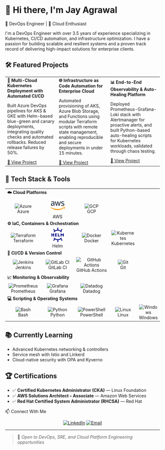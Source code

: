 # 👋 Hi there, I'm Jay Agrawal

💼 DevOps Engineer | 🚀 Cloud Enthusiast

I'm a DevOps Engineer with over 3.5 years of experience specializing in Kubernetes, CI/CD automation, and infrastructure optimization. I have a passion for building scalable and resilient systems and a proven track record of delivering high-impact solutions for enterprise clients.

## 🛠️ Featured Projects
<table>
<tr>
<td width="33%">
<strong>🔧 Multi-Cloud Kubernetes Deployment with Automated CI/CD</strong>
<p>Built Azure DevOps pipelines for AKS & GKE with Helm-based blue-green and canary deployments, integrating quality checks and automated rollbacks. Reduced release failures by 50%.</p>
<a href="https://github.com/JayAgrawalgit/wordpress-mysql-deploy-by-jenkins" target="_blank">🔗 View Project</a>
</td>
<td width="33%">
<strong>🌐 Infrastructure as Code Automation for Enterprise Cloud</strong>
<p>Automated provisioning of AKS, Azure Blob Storage, and Functions using modular Terraform scripts with remote state management, enabling reproducible and secure deployments in under 15 minutes.</p>
<!-- TODO: Add link to your Terraform project repository -->
<a href="#" target="_blank">🔗 View Project</a>
</td>
<td width="33%">
<strong>📊 End-to-End Observability & Auto-Healing Platform</strong>
<p>Deployed Prometheus-Grafana-Loki stack with Alertmanager for proactive alerts, and built Python-based auto-healing scripts for Kubernetes workloads, validated through chaos testing.</p>
<!-- TODO: Add link to your Monitoring project repository -->
<a href="#" target="_blank">🔗 View Project</a>
</td>
</tr>
</table>


## 🔧 Tech Stack & Tools

<table>
  <!-- ☁️ Cloud Platforms -->
  <tr>
    <td colspan="5" align="left"><strong>☁️ Cloud Platforms</strong></td>
  </tr>
  <tr>
    <td align="center" width="120">
      <img src="https://cdn.jsdelivr.net/gh/devicons/devicon/icons/azure/azure-original.svg" width="48" height="48" alt="Azure"/><br>Azure
    </td>
    <td align="center" width="120">
      <img src="https://raw.githubusercontent.com/devicons/devicon/master/icons/amazonwebservices/amazonwebservices-original-wordmark.svg" width="48" height="48" alt="AWS"/><br>AWS
    </td>
    <td align="center" width="120">
      <img src="https://cdn.jsdelivr.net/gh/devicons/devicon/icons/googlecloud/googlecloud-original.svg" width="48" height="48" alt="GCP"/><br>GCP
    </td>
    <td></td>
    <td></td>
  </tr>

  <!-- ⚙️ IaC, Containers & Orchestration -->
  <tr>
    <td colspan="5" align="left"><strong>⚙️ IaC, Containers & Orchestration</strong></td>
  </tr>
  <tr>
    <td align="center">
      <img src="https://cdn.jsdelivr.net/gh/devicons/devicon/icons/terraform/terraform-original.svg" width="48" height="48" alt="Terraform"/><br>Terraform
    </td>
    <td align="center">
      <img src="https://raw.githubusercontent.com/devicons/devicon/master/icons/helm/helm-original.svg" width="48" height="48" alt="Helm"/><br>Helm
    </td>
    <td align="center">
      <img src="https://cdn.jsdelivr.net/gh/devicons/devicon/icons/docker/docker-original.svg" width="48" height="48" alt="Docker"/><br>Docker
    </td>
    <td align="center">
      <img src="https://cdn.jsdelivr.net/gh/devicons/devicon/icons/kubernetes/kubernetes-plain.svg" width="48" height="48" alt="Kubernetes"/><br>Kubernetes
    </td>
    <td></td>
  </tr>

  <!-- 🔁 CI/CD & Version Control -->
  <tr>
    <td colspan="5" align="left"><strong>🔁 CI/CD & Version Control</strong></td>
  </tr>
  <tr>
    <td align="center">
      <img src="https://cdn.jsdelivr.net/gh/devicons/devicon/icons/jenkins/jenkins-original.svg" width="48" height="48" alt="Jenkins"/><br>Jenkins
    </td>
    <td align="center">
      <img src="https://cdn.jsdelivr.net/gh/devicons/devicon/icons/gitlab/gitlab-original.svg" width="48" height="48" alt="GitLab CI"/><br>GitLab CI
    </td>
    <td align="center">
      <img src="https://cdn.jsdelivr.net/gh/devicons/devicon/icons/github/github-original.svg" width="48" height="48" alt="GitHub Actions"/><br>GitHub Actions
    </td>
    <td align="center">
      <img src="https://cdn.jsdelivr.net/gh/devicons/devicon/icons/git/git-original.svg" width="48" height="48" alt="Git"/><br>Git
    </td>
    <td></td>
  </tr>

  <!-- 📈 Monitoring & Observability -->
  <tr>
    <td colspan="5" align="left"><strong>📈 Monitoring & Observability</strong></td>
  </tr>
  <tr>
    <td align="center">
      <img src="https://cdn.jsdelivr.net/gh/devicons/devicon/icons/prometheus/prometheus-original.svg" width="48" height="48" alt="Prometheus"/><br>Prometheus
    </td>
    <td align="center">
      <img src="https://cdn.jsdelivr.net/gh/devicons/devicon/icons/grafana/grafana-original.svg" width="48" height="48" alt="Grafana"/><br>Grafana
    </td>
    <td align="center">
      <img src="https://raw.githubusercontent.com/simple-icons/simple-icons/develop/icons/datadog.svg" width="48" height="48" alt="Datadog"/><br>Datadog
    </td>
    <td></td>
    <td></td>
  </tr>

  <!-- 💻 Scripting & OS -->
  <tr>
    <td colspan="5" align="left"><strong>💻 Scripting & Operating Systems</strong></td>
  </tr>
  <tr>
    <td align="center">
      <img src="https://cdn.jsdelivr.net/gh/devicons/devicon/icons/bash/bash-original.svg" width="48" height="48" alt="Bash"/><br>Bash
    </td>
    <td align="center">
      <img src="https://cdn.jsdelivr.net/gh/devicons/devicon/icons/python/python-original.svg" width="48" height="48" alt="Python"/><br>Python
    </td>
    <td align="center">
      <img src="https://cdn.jsdelivr.net/gh/devicons/devicon/icons/powershell/powershell-original.svg" width="48" height="48" alt="PowerShell"/><br>PowerShell
    </td>
    <td align="center">
      <img src="https://cdn.jsdelivr.net/gh/devicons/devicon/icons/linux/linux-original.svg" width="48" height="48" alt="Linux"/><br>Linux
    </td>
    <td align="center">
      <img src="https://cdn.jsdelivr.net/gh/devicons/devicon/icons/windows8/windows8-original.svg" width="48" height="48" alt="Windows"/><br>Windows
    </td>
  </tr>
</table>

## 📚 Currently Learning
- Advanced Kubernetes networking & controllers
- Service mesh with Istio and Linkerd
- Cloud-native security with OPA and Kyverno

## 🏆 Certifications
- ✅ **Certified Kubernetes Administrator (CKA)** — Linux Foundation
- ✅ **AWS Solutions Architect – Associate** — Amazon Web Services
- ✅ **Red Hat Certified System Administrator (RHCSA)** — Red Hat

📫 Connect With Me
<p align="center">
<a href="https://linkedin.com/in/jayagrawalin" target="_blank"><img src="https://img.shields.io/badge/LinkedIn-JayAgrawal-blue?style=for-the-badge&logo=linkedin" alt="LinkedIn"/></a>
<a href="mailto:jayeshagrawalgopal@gmail.com"><img src="https://img.shields.io/badge/Email-Contact_Me-red?style=for-the-badge&logo=gmail" alt="Email"/></a>
</p>

---

> 👀 *Open to DevOps, SRE, and Cloud Platform Engineering opportunities*
